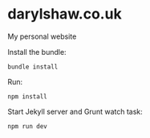 # darylshaw.co.uk
My personal website

Install the bundle:
```
bundle install
```

Run:
```
npm install
```

Start Jekyll server and Grunt watch task:
```
npm run dev
```
